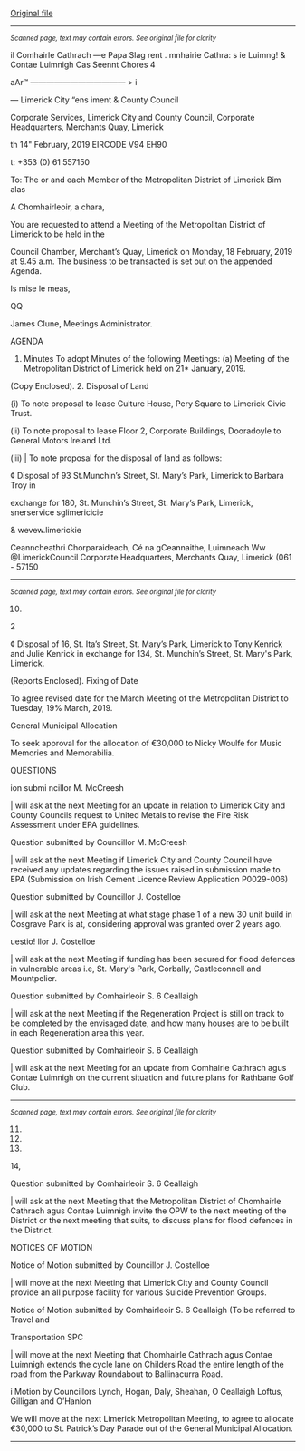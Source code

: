 [Original file](https://www.limerick.ie/sites/default/files/media/documents/2019-02/00%20Agenda%2018th%20February%202019%20%284%29.pdf)

---
*<small>Scanned page, text may contain errors. See original file for clarity</small>*  

il Comhairle Cathrach —e Papa Slag rent
. mnhairie Cathra: s ie Luimng!
& Contae Luimnigh Cas Seennt Chores 4

aAr™ ———————————— > i

— Limerick City “ens iment
& County Council

Corporate Services,
Limerick City and County Council,
Corporate Headquarters,
Merchants Quay,
Limerick

th
14" February, 2019 EIRCODE V94 EH90

t: +353 (0) 61 557150

To: The or and each Member of the Metropolitan District of Limerick Bim alas

A Chomhairleoir, a chara,

You are requested to attend a Meeting of the Metropolitan District of Limerick to be held in the

Council Chamber, Merchant’s Quay, Limerick on Monday, 18 February, 2019 at 9.45 a.m. The
business to be transacted is set out on the appended Agenda.

Is mise le meas,

QQ

James Clune,
Meetings Administrator.

AGENDA

1. Minutes
To adopt Minutes of the following Meetings:
(a) Meeting of the Metropolitan District of Limerick held on 21* January, 2019.

(Copy Enclosed).
2. Disposal of Land

{i) To note proposal to lease Culture House, Pery Square to Limerick Civic Trust.

(ii) To note proposal to lease Floor 2, Corporate Buildings, Dooradoyle to General Motors
Ireland Ltd.

(iii) | To note proposal for the disposal of land as follows:

¢ Disposal of 93 St.Munchin’s Street, St. Mary’s Park, Limerick to Barbara Troy in

exchange for 180, St. Munchin’s Street, St. Mary’s Park, Limerick, snerservice sglimericicie

& wevew.limerickie

Ceanncheathri Chorparaideach, Cé na gCeannaithe, Luimneach Ww @LimerickCouncil
Corporate Headquarters, Merchants Quay, Limerick (061 - 57150


---
*<small>Scanned page, text may contain errors. See original file for clarity</small>*  

10.

2

¢ Disposal of 16, St. Ita’s Street, St. Mary’s Park, Limerick to Tony Kenrick and Julie
Kenrick in exchange for 134, St. Munchin’s Street, St. Mary's Park, Limerick.

(Reports Enclosed).
Fixing of Date

To agree revised date for the March Meeting of the Metropolitan District to Tuesday, 19%
March, 2019.

General Municipal Allocation

To seek approval for the allocation of €30,000 to Nicky Woulfe for Music Memories and
Memorabilia.

QUESTIONS

ion submi ncillor M. McCreesh

| will ask at the next Meeting for an update in relation to Limerick City and County Councils
request to United Metals to revise the Fire Risk Assessment under EPA guidelines.

Question submitted by Councillor M. McCreesh

| will ask at the next Meeting if Limerick City and County Council have received any updates
regarding the issues raised in submission made to EPA (Submission on Irish Cement Licence
Review Application P0029-006)

Question submitted by Councillor J. Costelloe

| will ask at the next Meeting at what stage phase 1 of a new 30 unit build in Cosgrave Park
is at, considering approval was granted over 2 years ago.

uestio! llor J. Costelloe

| will ask at the next Meeting if funding has been secured for flood defences in vulnerable
areas i.e, St. Mary's Park, Corbally, Castleconnell and Mountpelier.

Question submitted by Comhairleoir S. 6 Ceallaigh

| will ask at the next Meeting if the Regeneration Project is still on track to be completed by the
envisaged date, and how many houses are to be built in each Regeneration area this year.

Question submitted by Comhairleoir S. 6 Ceallaigh

| will ask at the next Meeting for an update from Comhairle Cathrach agus Contae Luimnigh
on the current situation and future plans for Rathbane Golf Club.


---
*<small>Scanned page, text may contain errors. See original file for clarity</small>*  

11.

12.

13.

14,

Question submitted by Comhairleoir S. 6 Ceallaigh

| will ask at the next Meeting that the Metropolitan District of Chomhairle Cathrach agus
Contae Luimnigh invite the OPW to the next meeting of the District or the next meeting
that suits, to discuss plans for flood defences in the District.

NOTICES OF MOTION

Notice of Motion submitted by Councillor J. Costelloe

| will move at the next Meeting that Limerick City and County Council provide an all purpose
facility for various Suicide Prevention Groups.

Notice of Motion submitted by Comhairleoir S. 6 Ceallaigh (To be referred to Travel and

Transportation SPC

| will move at the next Meeting that Chomhairle Cathrach agus Contae Luimnigh extends
the cycle lane on Childers Road the entire length of the road from the Parkway
Roundabout to Ballinacurra Road.

i Motion by Councillors Lynch, Hogan, Daly, Sheahan, O Ceallaigh
Loftus, Gilligan and O’Hanlon

We will move at the next Limerick Metropolitan Meeting, to agree to allocate €30,000 to St.
Patrick’s Day Parade out of the General Municipal Allocation.


---

